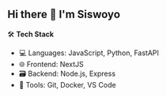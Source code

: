 ## Hi there 👋 I'm Siswoyo

🛠️ **Tech Stack**  
- 💻 Languages: JavaScript, Python, FastAPI  
- 🌐 Frontend: NextJS 
- 🗃️ Backend: Node.js, Express  
- 🔧 Tools: Git, Docker, VS Code 

<!--
**siswoyo-dev/siswoyo-dev** is a ✨ _special_ ✨ repository because its `README.md` (this file) appears on your GitHub profile.

Here are some ideas to get you started:

- 🔭 I’m currently working on ...
- 🌱 I’m currently learning ...
- 👯 I’m looking to collaborate on ...
- 🤔 I’m looking for help with ...
- 💬 Ask me about ...
- 📫 How to reach me: ...
- 😄 Pronouns: ...
- ⚡ Fun fact: ...
-->
